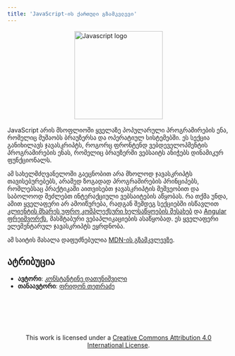 ```yaml
---
title: 'JavaScript-ის ქართული გზამკვლევი'
---
```


<img style="width: 200px; margin: 1rem auto; display: block" src="/assets/images/js.png" alt="Javascript logo">

JavaScript არის მსოფლიოში ყველაზე პოპულარული პროგრამირების ენა, რომელიც მუშაობს ბრაუზერსა და ოპერატიულ სისტემებში.
ეს სექცია განიხილავს ჯავასკრიპტს, როგორც ფრონტენდ ვებდეველოპმენტის პროგრამირების ენას, რომელიც ბრაუზერში ვებსაიტს ანიჭებს დინამიკურ ფუნქციონალს.

ამ სახელმძღვანელოში გაეცნობით არა მხოლოდ ჯავასკრიპტს თავისებურებებს,
არამედ ზოგადად პროგრამირების პრინციპებს, რომლებსაც პრაქტიკაში აითვისებთ ჯავასკრიპტის მეშვეობით და საბოლოოდ შეძლებთ ინტერაქციული ვებსაიტების აწყობას.
რა თქმა უნდა, ამით ყველაფერი არ ამოიწურება, რადგან შემდეგ სექციებში ისწავლით
[კლიენტის მხარეს უფრო კომპლექსური ხელსაწყოების შესახებ](/doc/guides/client-side-tools) და
[Angular ფრეიმვორქს](/doc/guides/angular), მასშტაბური ვებაპლიკაციების ასაწყობად.
ეს ყველაფერი ელემენტარულ ჯავასკრიპტს ეყრდნობა.

ამ საიტის მასალა დაფუძნებულია [MDN-ის გზამკვლევზე](https://developer.mozilla.org/en-US/).

## ატრიბუცია

- **ავტორი**: [კონსტანტინე დათუნიშვილი](https://konstantinedatunishvili.com)
- **თანაავტორი**: [ფრიდონ თეთრაძე](https://pridontetradze.com)

<div style="text-align: center; margin-top: 100px;">
  This work is licensed under a <a rel="license" href="https://creativecommons.org/licenses/by/4.0/">Creative Commons Attribution 4.0 International License</a>.
</div>
